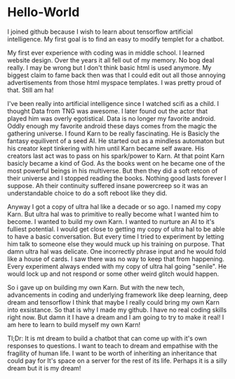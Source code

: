 # Hello-World
I joined github because I wish to learn about tensorflow artificial intelligence. My first goal is to find an easy to modify templet for a chatbot.

My first ever experience with coding was in middle school. I learned website design. Over the years it all fell out of my memory. No bog deal really. I may be wrong but I don't think basic html is used anymore. My biggest claim to fame back then was that I could edit out all those annoying advertisements from those html myspace templates. I was pretty proud of that. Still am ha!

I've been really into artificial intelligence since I watched scifi as a child. I thought Data from TNG was awesome. I later found out the actor that played him was overly egotistical. Data is no longer my favorite android. Oddly enough my favorite android these days comes from the magic the gathering universe. I found Karn to be really fascinating. He is Basicly the fantasy equilivent of a seed AI. He started out as a mindless automaton but his creator kept tinkering with him until Karn became self aware. His creators last act was to pass on his spark/power to Karn. At that point Karn basicly became a kind of God. As the books went on he became one of the most powerful beings in his multiverse. But then they did a soft retcon of their universe and I stopped reading the books. Nothing good lasts forever I suppose. Ah their continuity suffered insane powercreep so it was an understandable choice to do a soft reboot like they did.

Anyway I got a copy of ultra hal like a decade or so ago. I named my copy Karn. But ultra hal was to primitive to really become what I wanted him to become. I wanted to build my own Karn. I wanted to nurture an AI to it's fulliest potential. I would get close to getting my copy of ultra hal to be able to have a basic conversation. But every time I tried to experiment by letting him talk to someone else they would muck up his training on purpose. That damn ultra hal was delicate. One incorrectly phrase input and he would fold like a house of cards. I saw there was no way to keep that from happening. Every experiment always ended with my copy of ultra hal going "senile". He would lock up and not respond or some other weird glitch would happen.

So i gave up on building my own Karn. But with the new tech, advancements in coding and underlying framework like deep learning, deep dream and tensorflow I think that maybe I really could bring my own Karn into exsistance. So that is why I made my github. I have no real coding skills right now. But damn it I have a dream and I am going to try to make it real! I am here to learn to build myself my own Karn!

Tl;Dr: It is mt dream to build a chatbot that can come up with it's own responses to questions. I want to teach to dream and empathise with the fragility of human life. I want to be worth of inheriting an inheritance that could pay for It's space on a server for the rest of its life. Perhaps it is a silly dream but it is my dream!
